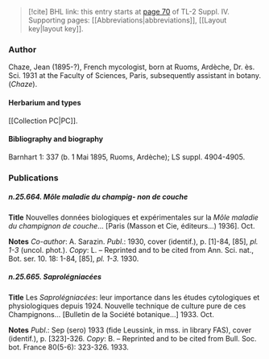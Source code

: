 > [!cite] BHL link: this entry starts at [page 70](https://www.biodiversitylibrary.org/item/103860#page/80/mode/1up) of TL-2 Suppl. IV.
> Supporting pages: [[Abbreviations|abbreviations]], [[Layout key|layout key]].

### Author

Chaze, Jean (1895-?), French mycologist, born at Ruoms, Ardèche, Dr. ès. Sci. 1931 at the Faculty of Sciences, Paris, subsequently assistant in botany. (*Chaze*).

#### Herbarium and types

[[Collection PC|PC]].

#### Bibliography and biography

Barnhart 1: 337 (b. 1 Mai 1895, Ruoms, Ardèche); LS suppl. 4904-4905.

### Publications

##### n.25.664. Môle maladie du champig- non de couche

**Title**
Nouvelles données biologiques et expérimentales sur la *Môle maladie du champignon de couche*... \[Paris (Masson et Cie, éditeurs...) 1936\]. Oct.

**Notes**
*Co-author*: A. Sarazin.
*Publ*.: 1930, cover (identif.), p. \[1\]-84, \[85\], *pl. 1-3* (uncol. phot.). *Copy*: L. – Reprinted and to be cited from Ann. Sci. nat., Bot. ser. 10. 18: 1-84, \[85\], *pl. 1-3.* 1930.

##### n.25.665. Saprolégniacées

**Title**
Les *Saprolégniacées*: leur importance dans les études cytologiques et physiologiques depuis 1924. Nouvelle technique de culture pure de ces Champignons... \[Bulletin de la Société botanique...\] 1933. Oct.

**Notes**
*Publ*.: Sep (sero) 1933 (fide Leussink, in mss. in library FAS), cover (identif.), p. \[323\]-326.
*Copy*: B. – Reprinted and to be cited from Bull. Soc. bot. France 80(5-6): 323-326. 1933.

